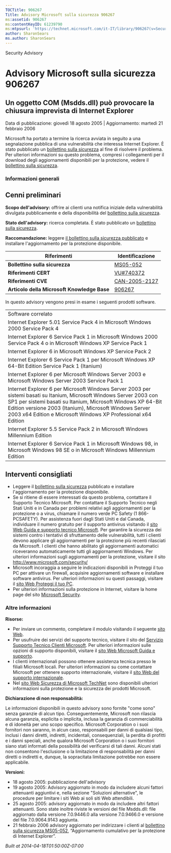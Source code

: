 ```yaml
---
TOCTitle: 906267
Title: Advisory Microsoft sulla sicurezza 906267
ms:assetid: 906267
ms:contentKeyID: 61239790
ms:mtpsurl: 'https://technet.microsoft.com/it-IT/library/906267(v=Security.10)'
author: SharonSears
ms.author: SharonSears
---
```


Security Advisory

Advisory Microsoft sulla sicurezza 906267
=========================================

Un oggetto COM (Msdds.dll) può provocare la chiusura imprevista di Internet Explorer
------------------------------------------------------------------------------------

Data di pubblicazione: giovedì 18 agosto 2005 | Aggiornamento: martedì 21 febbraio 2006

Microsoft ha portato a termine la ricerca avviata in seguito a una segnalazione pubblica di una vulnerabilità che interessa Internet Explorer. È stato pubblicato un [bollettino sulla sicurezza](http://go.microsoft.com/fwlink/?linkid=50690) al fine di risolvere il problema. Per ulteriori informazioni su questo problema, compresi i collegamenti per il download degli aggiornamenti disponibili per la protezione, vedere il [bollettino sulla sicurezza](http://go.microsoft.com/fwlink/?linkid=50690).

### Informazioni generali

Cenni preliminari
-----------------

<span></span>
**Scopo dell'advisory:** offrire ai clienti una notifica iniziale della vulnerabilità divulgata pubblicamente e della disponibilità del [bollettino sulla sicurezza](http://go.microsoft.com/fwlink/?linkid=50690).

**Stato dell'advisory:** ricerca completata. È stato pubblicato un [bollettino sulla sicurezza](http://go.microsoft.com/fwlink/?linkid=50690).

**Raccomandazione:** leggere [il bollettino sulla sicurezza pubblicato](http://go.microsoft.com/fwlink/?linkid=50690) e installare l'aggiornamento per la protezione disponibile.

| Riferimenti                                 | Identificazione                                                                  |
|---------------------------------------------|----------------------------------------------------------------------------------|
| **Bollettino sulla sicurezza**              | [MS05-052](http://go.microsoft.com/fwlink/?linkid=50690)                         |
| **Riferimenti CERT**                        | [VU\#740372](http://www.kb.cert.org/vuls/id/740372)                              |
| **Riferimenti CVE**                         | [CAN-2005-2127](http://www.cve.mitre.org/cgi-bin/cvename.cgi?name=can-2005-2127) |
| **Articolo della Microsoft Knowledge Base** | [906267](http://support.microsoft.com/kb/906267)                                 |

In questo advisory vengono presi in esame i seguenti prodotti software.

|                                                                                                                                                                                                                                                                                                                  |
|------------------------------------------------------------------------------------------------------------------------------------------------------------------------------------------------------------------------------------------------------------------------------------------------------------------|
| Software correlato                                                                                                                                                                                                                                                                                               |
| Internet Explorer 5.01 Service Pack 4 in Microsoft Windows 2000 Service Pack 4                                                                                                                                                                                                                                   |
| Internet Explorer 6 Service Pack 1 in Microsoft Windows 2000 Service Pack 4 o in Microsoft Windows XP Service Pack 1                                                                                                                                                                                             |
| Internet Explorer 6 in Microsoft Windows XP Service Pack 2                                                                                                                                                                                                                                                       |
| Internet Explorer 6 Service Pack 1 per Microsoft Windows XP 64-Bit Edition Service Pack 1 (Itanium)                                                                                                                                                                                                              |
| Internet Explorer 6 per Microsoft Windows Server 2003 e Microsoft Windows Server 2003 Service Pack 1                                                                                                                                                                                                             |
| Internet Explorer 6 per Microsoft Windows Server 2003 per sistemi basati su Itanium, Microsoft Windows Server 2003 con SP1 per sistemi basati su Itanium, Microsoft Windows XP 64-Bit Edition versione 2003 (Itanium), Microsoft Windows Server 2003 x64 Edition e Microsoft Windows XP Professional x64 Edition |
| Internet Explorer 5.5 Service Pack 2 in Microsoft Windows Millennium Edition                                                                                                                                                                                                                                     |
| Internet Explorer 6 Service Pack 1 in Microsoft Windows 98, in Microsoft Windows 98 SE o in Microsoft Windows Millennium Edition                                                                                                                                                                                 |

Interventi consigliati
----------------------

<span></span>
-   Leggere il [bollettino sulla sicurezza](http://go.microsoft.com/fwlink/?linkid=50690) pubblicato e installare l'aggiornamento per la protezione disponibile.
-   Se si ritiene di essere interessati da questo problema, contattare il Supporto Tecnico Microsoft. Per contattare il Supporto Tecnico negli Stati Uniti e in Canada per problemi relativi agli aggiornamenti per la protezione o a virus, chiamare il numero verde PC Safety (1 866-PCSAFETY). Per assistenza fuori dagli Stati Uniti e dal Canada, individuare il numero gratuito per il supporto antivirus visitando il [sito Web Guida e supporto tecnico Microsoft](http://support.microsoft.com/security/).
    Per garantire la sicurezza dei sistemi contro i tentativi di sfruttamento delle vulnerabilità, tutti i clienti devono applicare gli aggiornamenti per la protezione più recenti rilasciati da Microsoft. I clienti che hanno abilitato gli aggiornamenti automatici riceveranno automaticamente tutti gli aggiornamenti Windows. Per ulteriori informazioni sugli aggiornamenti per la protezione, visitare il sito <http://www.microsoft.com/security/>
-   Microsoft incoraggia a seguire le indicazioni disponibili in Proteggi il tuo PC per attivare un firewall, acquisire aggiornamenti software e installare software antivirus. Per ulteriori informazioni su questi passaggi, visitare il [sito Web Proteggi il tuo PC](http://www.microsoft.com/protect).
-   Per ulteriori informazioni sulla protezione in Internet, visitare la home page del sito [Microsoft Security](http://www.microsoft.com/security).

### Altre informazioni

**Risorse:**

-   Per inviare un commento, completare il modulo visitando il seguente [sito Web](https://support.microsoft.com/common/survey.aspx?scid=sw;en;1257&amp;showpage=1&amp;ws=technet&amp;sd=tech).
-   Per usufruire dei servizi del supporto tecnico, visitare il sito del [Servizio Supporto Tecnico Clienti Microsoft](http://go.microsoft.com/fwlink/?linkid=21131). Per ulteriori informazioni sulle opzioni di supporto disponibili, visitare il [sito Web Microsoft Guida e supporto](http://support.microsoft.com/).
-   I clienti internazionali possono ottenere assistenza tecnica presso le filiali Microsoft locali. Per ulteriori informazioni su come contattare Microsoft per ottenere supporto internazionale, visitare il [sito Web del supporto internazionale](http://go.microsoft.com/fwlink/?linkid=21155).
-   Nel [sito Web Sicurezza di Microsoft TechNet](http://www.microsoft.com/italy/technet/security/default.mspx) sono disponibili ulteriori informazioni sulla protezione e la sicurezza dei prodotti Microsoft.

**Dichiarazione di non responsabilità:**

Le informazioni disponibili in questo advisory sono fornite "come sono" senza garanzie di alcun tipo. Conseguentemente, Microsoft non rilascia alcuna garanzia, esplicita o implicita, inclusa la garanzia di commerciabilità e di idoneità per uno scopo specifico. Microsoft Corporation o i suoi fornitori non saranno, in alcun caso, responsabili per danni di qualsiasi tipo, inclusi i danni diretti, indiretti, incidentali, consequenziali, la perdita di profitti e i danni speciali, anche qualora Microsoft Corporation o i suoi fornitori siano stati informati della possibilità del verificarsi di tali danni. Alcuni stati non consentono l'esclusione o la limitazione di responsabilità per danni diretti o indiretti e, dunque, la sopracitata limitazione potrebbe non essere applicabile.

**Versioni:**

-   18 agosto 2005: pubblicazione dell'advisory
-   19 agosto 2005: Advisory aggiornato in modo da includere alcuni fattori attenuanti aggiuntivi e, nella sezione "Soluzioni alternative", le procedure per limitare i siti Web ai soli siti Web attendibili.
-   25 agosto 2005: advisory aggiornato in modo da includere altri fattori attenuanti. Sono state inoltre riviste le versioni del file Msdds.dll: file aggiornato dalla versione 7.0.9446.0 alla versione 7.0.9466.0 e versione del file 7.0.9064.9143 aggiunta.
-   21 febbraio 2006 advisory aggiornato per indirizzare i clienti al [bollettino sulla sicurezza MS05-052](http://go.microsoft.com/fwlink/?linkid=50690), “Aggiornamento cumulativo per la protezione di Internet Explorer”.

*Built at 2014-04-18T01:50:00Z-07:00*
